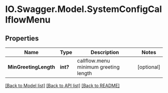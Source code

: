 # IO.Swagger.Model.SystemConfigCallflowMenu
## Properties

Name | Type | Description | Notes
------------ | ------------- | ------------- | -------------
**MinGreetingLength** | **int?** | callflow.menu minimum greeting length | [optional] 

[[Back to Model list]](../README.md#documentation-for-models) [[Back to API list]](../README.md#documentation-for-api-endpoints) [[Back to README]](../README.md)

